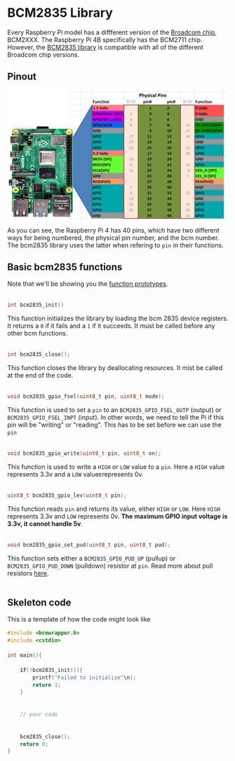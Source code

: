 # BCM2835 Library
Every Raspberry Pi model has a diffferent version of the [Broadcom chip](https://www.raspberrypi.com/documentation/computers/processors.html), 
BCM2XXX. The Raspberry Pi 4B specifically has the BCM2711 chip. However, the [BCM2835 library](https://www.airspayce.com/mikem/bcm2835/) 
is compatible with all of the different Broadcom chip versions.

## Pinout
<img align="center" src="../.assets/reference/pinout-corrected-1024x605.jpg" width="600" />

As you can see, the Raspberry Pi 4 has 40 pins, which have two different ways for being numbered, the physical pin number, and the bcm number. The bcm2835 library uses the latter when refering to `pin` in their functions.

## Basic bcm2835 functions
Note that we'll be showing you the [function prototypes](https://cplusplus.com/articles/yAqpX9L8/).<br><br>

```C++
int bcm2835_init()
```
This function initializes the library by loading the bcm 2835 device registers. It returns a `0` if it fails and a `1` if it succeeds. It must be called before any other bcm functions.<br><br>

```C++
int bcm2835_close();
```
This function closes the library by deallocating resources. It mist be called at the end of the code.<br><br>

```C++
void bcm2835_gpio_fsel(uint8_t pin, uint8_t mode);
```
This function is used to set a `pin` to an `BCM2835_GPIO_FSEL_OUTP` (output) or `BCM2835_GPIO_FSEL_INPT` (input). In other words, we need to tell the Pi if this pin will be "writing" or "reading". This has to be set before we can use the `pin`<br><br>

```C++
void bcm2835_gpio_write(uint8_t pin, uint8_t on);
```
This function is used to write a `HIGH` or `LOW` value to a `pin`. Here a `HIGH` value represents 3.3v and a `LOW` valueɛrepresents 0v.<br><br>

```C++
uint8_t bcm2835_gpio_lev(uint8_t pin);
```
This function reads `pin` and returns its value, either `HIGH` or `LOW`. Here `HIGH` represents 3.3v and `LOW` represents 0v. **The maximum GPIO input voltage is 3.3v, it cannot handle 5v**.<br><br>

```C++
void bcm2835_gpio_set_pud(uint8_t pin, uint8_t pud);
```
This function sets either a `BCM2835_GPIO_PUD_UP` (pullup) or `BCM2835_GPIO_PUD_DOWN` (pulldown) resistor at `pin`. Read more about pull resistors [here](https://eepower.com/resistor-guide/resistor-applications/pull-up-resistor-pull-down-resistor/).<br><br>

## Skeleton code
This is a template of how the code might look like

```C++
#include <bcmwrapper.h>
#include <cstdio>

int main(){

    if(!bcm2835_init()){
        printf("Failed to initialize"\n);
        return 1;
    }


    // your code


    bcm2835_close();
    return 0;
}
```
